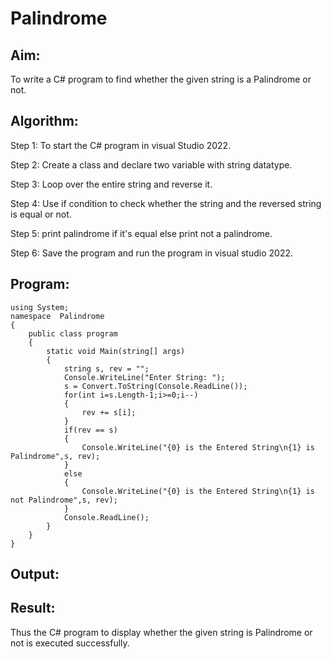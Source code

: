 # Palindrome


## Aim:
To write a C# program to find whether the given string is a Palindrome or not.
## Algorithm:
Step 1:
To start the C# program in visual Studio 2022.

Step 2:
Create a class and declare two variable with string datatype.

Step 3:
Loop over the entire string and reverse it.

Step 4:
Use if condition to check whether the string and the reversed string is equal or not.

Step 5:
print palindrome if it's equal else print not a palindrome.

Step 6:
Save the program and run the program in visual studio 2022.

## Program:
~~~
using System;
namespace  Palindrome
{
    public class program
    {
        static void Main(string[] args)
        {
            string s, rev = "";
            Console.WriteLine("Enter String: ");
            s = Convert.ToString(Console.ReadLine());
            for(int i=s.Length-1;i>=0;i--)
            {
                rev += s[i];
            }
            if(rev == s)
            {
                Console.WriteLine("{0} is the Entered String\n{1} is Palindrome",s, rev);
            }
            else
            {
                Console.WriteLine("{0} is the Entered String\n{1} is not Palindrome",s, rev);
            }
            Console.ReadLine();
        }
    }
}

~~~

## Output:

## Result:
Thus the C# program to display whether the given string is Palindrome or not is executed successfully.
